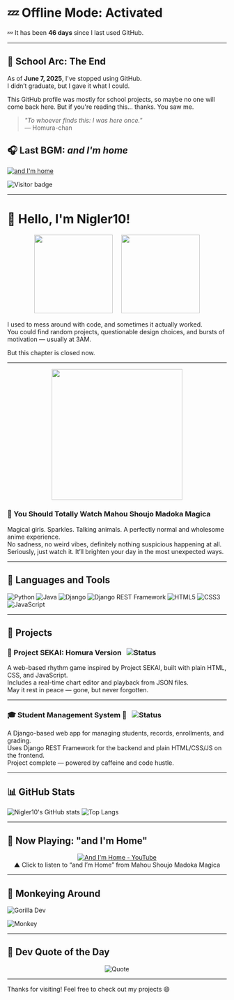 # 💤 Offline Mode: Activated

<!-- DAYS_OFFLINE_START -->
💤 It has been **46 days** since I last used GitHub.
<!-- DAYS_OFFLINE_END -->

---

## 🫧 School Arc: The End

As of **June 7, 2025**, I've stopped using GitHub.  
I didn’t graduate, but I gave it what I could.

This GitHub profile was mostly for school projects, so maybe no one will come back here. But if you're reading this... thanks. You saw me.

> _"To whoever finds this: I was here once."_  
> — Homura-chan

## 🎧 Last BGM: *and I'm home*

[![and I'm home](https://img.shields.io/badge/and%20I'm%20home-playing-blue?logo=youtube)](https://youtu.be/QKouLYAOrDc?si=9s5nOibaip-7XOq0)

![Visitor badge](https://komarev.com/ghpvc/?username=Nigler10&label=Profile%20views&color=0e75b6&style=flat)


---

# 👋 Hello, I'm Nigler10!

<p align="center">
  <img src="https://media.tenor.com/Z_jHYKTiYFAAAAAM/kasane-teto.gif" width="180"/>
  &nbsp;&nbsp;&nbsp;
  <img src="https://media.tenor.com/Bef9g3H_63sAAAAM/pear-teto-teto-kasane.gif" width="180"/>
</p>

I used to mess around with code, and sometimes it actually worked.  
You could find random projects, questionable design choices, and bursts of motivation — usually at 3AM.

But this chapter is closed now.

---

<p align="center">
  <img src="https://i0.wp.com/img3.wikia.nocookie.net/__cb20131210214721/magical-girl-mahou-shoujo/images/e/ec/Madoka_Magica_wallpaper.jpg" width="300"/>
</p>

### 🎀 You Should Totally Watch Mahou Shoujo Madoka Magica

Magical girls. Sparkles. Talking animals. A perfectly normal and wholesome anime experience.  
No sadness, no weird vibes, definitely nothing suspicious happening at all.  
Seriously, just watch it. It’ll brighten your day in the most unexpected ways.

---

## 🔧 Languages and Tools
![Python](https://img.shields.io/badge/-Python-3776AB?style=flat-square&logo=python)
![Java](https://img.shields.io/badge/-Java-007396?style=flat-square&logo=java)
![Django](https://img.shields.io/badge/-Django-092E20?style=flat-square&logo=django)
![Django REST Framework](https://img.shields.io/badge/-DRF-white?style=flat-square&logo=python&logoColor=red)
![HTML5](https://img.shields.io/badge/-HTML5-E34F26?style=flat-square&logo=html5)
![CSS3](https://img.shields.io/badge/-CSS3-1572B6?style=flat-square&logo=css3)
![JavaScript](https://img.shields.io/badge/-JavaScript-F7DF1E?style=flat-square&logo=javascript)

---

## 🧩 Projects

### 🎵 Project SEKAI: Homura Version &nbsp; ![Status](https://img.shields.io/badge/Status-Cancelled-red?style=flat-square)
A web-based rhythm game inspired by Project SEKAI, built with plain HTML, CSS, and JavaScript.  
Includes a real-time chart editor and playback from JSON files.  
May it rest in peace — gone, but never forgotten.

---

### 🎓 Student Management System 🚀 &nbsp; ![Status](https://img.shields.io/badge/Status-Completed-brightgreen?style=flat-square)  
A Django-based web app for managing students, records, enrollments, and grading.  
Uses Django REST Framework for the backend and plain HTML/CSS/JS on the frontend.  
Project complete — powered by caffeine and code hustle.  

---

## 📊 GitHub Stats
![Nigler10's GitHub stats](https://github-readme-stats.vercel.app/api?username=Nigler10&show_icons=true&theme=tokyonight)
![Top Langs](https://github-readme-stats.vercel.app/api/top-langs/?username=Nigler10&layout=compact&theme=tokyonight)

---

## 🎵 Now Playing: "and I'm Home"

<p align="center">
  <a href="https://youtu.be/QKouLYAOrDc?si=Yue-WprK7_mWv4AQ">
    <img src="https://img.youtube.com/vi/QKouLYAOrDc/0.jpg" alt="And I'm Home - YouTube">
  </a><br>
  ▲ Click to listen to “and I’m Home” from Mahou Shoujo Madoka Magica
</p>

---

## 🦍 Monkeying Around

![Gorilla Dev](https://img.shields.io/badge/Gorilla%20Dev%20😴-Exhausted-blueviolet?style=for-the-badge&logo=github)  

![Monkey](https://img.shields.io/badge/Monkey%20Mode-Off-lightgrey?style=flat-square&logo=monkey)

---

## 💬 Dev Quote of the Day

<p align="center">
  <img src="https://quotes-github-readme.vercel.app/api?type=horizontal&theme=dark" alt="Quote">
</p>

---

Thanks for visiting! Feel free to check out my projects 😄
